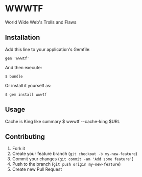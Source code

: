 # WWWTF

World Wide Web's Trolls and Flaws

## Installation

Add this line to your application's Gemfile:

    gem 'wwwtf'

And then execute:

    $ bundle

Or install it yourself as:

    $ gem install wwwtf

## Usage

Cache is King like summary
    $ wwwtf --cache-king $URL

## Contributing

1. Fork it
2. Create your feature branch (`git checkout -b my-new-feature`)
3. Commit your changes (`git commit -am 'Add some feature'`)
4. Push to the branch (`git push origin my-new-feature`)
5. Create new Pull Request
